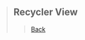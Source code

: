 > ## Recycler View
>> [Back](https://github.com/StudyClubUnida/AMOLED/blob/main/Android/Modul%20Android.md)


